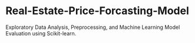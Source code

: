 # Real-Estate-Price-Forcasting-Model
Exploratory Data Analysis, Preprocessing, and Machine Learning Model Evaluation using Scikit-learn.
